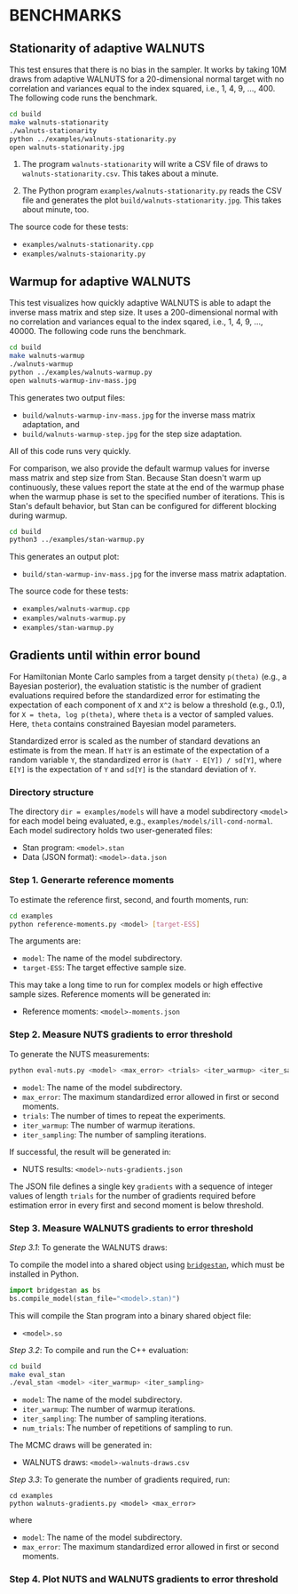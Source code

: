 # BENCHMARKS

## Stationarity of adaptive WALNUTS

This test ensures that there is no bias in the sampler. It works by
taking 10M draws from adaptive WALNUTS for a 20-dimensional normal
target with no correlation and variances equal to the index squared,
i.e., 1, 4, 9, ..., 400. The following code runs the benchmark.

```sh 
cd build 
make walnuts-stationarity 
./walnuts-stationarity 
python ../examples/walnuts-stationarity.py 
open walnuts-stationarity.jpg 
```

1.  The program `walnuts-stationarity` will write a CSV file of draws to
`walnuts-stationarity.csv`. This takes about a minute.

2.  The Python program `examples/walnuts-stationarity.py` reads the CSV
file and generates the plot `build/walnuts-stationarity.jpg`. This
takes about minute, too.

The source code for these tests:

* `examples/walnuts-stationarity.cpp`
* `examples/walnuts-staionarity.py`


## Warmup for adaptive WALNUTS

This test visualizes how quickly adaptive WALNUTS is able to adapt the
inverse mass matrix and step size.  It uses a 200-dimensional normal
with no correlation and variances equal to the index sqared, i.e., 1,
4, 9, ..., 40000.  The following code runs the benchmark.

```sh 
cd build 
make walnuts-warmup
./walnuts-warmup
python ../examples/walnuts-warmup.py 
open walnuts-warmup-inv-mass.jpg 
```

This generates two output files:

* `build/walnuts-warmup-inv-mass.jpg` for the inverse
mass matrix adaptation, and 
* `build/walnuts-warmup-step.jpg` for the step size
adaptation. 

All of this code runs very quickly.

For comparison, we also provide the default warmup values for inverse
mass matrix and step size from Stan.  Because Stan doesn't warm up
continuously, these values report the state at the end of the warmup
phase when the warmup phase is set to the specified number of
iterations. This is Stan's default behavior, but Stan can be
configured for different blocking during warmup.

```sh
cd build
python3 ../examples/stan-warmup.py
```

This generates an output plot:

* `build/stan-warmup-inv-mass.jpg` for the inverse mass matrix
  adaptation. 

The source code for these tests: 

* `examples/walnuts-warmup.cpp`
* `examples/walnuts-warmup.py`
* `examples/stan-warmup.py`


## Gradients until within error bound

For Hamiltonian Monte Carlo samples from a target density `p(theta)`
(e.g., a Bayesian posterior), the evaluation statistic is the number
of gradient evaluations required before the standardized error for
estimating the expectation of each component of `X` and `X^2` is below
a threshold (e.g., 0.1), for `X = theta, log p(theta)`, where `theta`
is a vector of sampled values.  Here, `theta` contains constrained
Bayesian model parameters.

Standardized error is scaled as the number of standard devations an  
estimate is from the mean. If `hatY` is an estimate of the expectation
of a random variable `Y`, the standardized error is `(hatY - E[Y]) /
sd[Y]`, where `E[Y]` is the expectation of `Y` and `sd[Y]` is the
standard deviation of `Y`.


### Directory structure

The directory `dir = examples/models` will have a model subdirectory
`<model>` for each model being evaluated, e.g.,
`examples/models/ill-cond-normal`.  Each model sudirectory holds two
user-generated files:

* Stan program: `<model>.stan`
* Data (JSON format): `<model>-data.json`


### Step 1. Generarte reference moments

To estimate the reference first, second, and fourth moments, run:

```bash
cd examples
python reference-moments.py <model> [target-ESS]
```

The arguments are:

* `model`: The name of the model subdirectory. 
* `target-ESS`: The target effective sample size.

This may take a long time to run for complex models or high effective
sample sizes.  Reference moments will be generated in:

* Reference moments: `<model>-moments.json`


### Step 2.  Measure NUTS gradients to error threshold

To generate the NUTS measurements:

```bash
python eval-nuts.py <model> <max_error> <trials> <iter_warmup> <iter_sampling>
```

* `model`: The name of the model subdirectory. 
* `max_error`: The maximum standardized error allowed in first or 
  second moments. 
* `trials`: The number of times to repeat the experiments. 
* `iter_warmup`: The number of warmup iterations. 
* `iter_sampling`: The number of sampling iterations. 
  
If successful, the result will be generated in:

* NUTS results: `<model>-nuts-gradients.json`

The JSON file defines a single key `gradients` with a sequence of
integer values of length `trials` for the number of gradients required
before estimation error in every first and second moment is below
threshold.


### Step 3. Measure WALNUTS gradients to error threshold

*Step 3.1*: To generate the WALNUTS draws:

To compile the model into a shared object using 
[`bridgestan`](https://github.com/roualdes/bridgestan), which must be
installed in Python.

```python
import bridgestan as bs
bs.compile_model(stan_file="<model>.stan)")
```

This will compile the Stan program into a binary shared object file:

* `<model>.so`


*Step 3.2*: To compile and run the C++ evaluation:

```bash
cd build
make eval_stan
./eval_stan <model> <iter_warmup> <iter_sampling>
```

* `model`: The name of the model subdirectory. 
* `iter_warmup`: The number of warmup iterations. 
* `iter_sampling`: The number of sampling iterations.
* `num_trials`: The number of repetitions of sampling to run.

The MCMC draws will be generated in:

* WALNUTS draws: `<model>-walnuts-draws.csv`


*Step 3.3*: To generate the number of gradients required, run:

```
cd examples
python walnuts-gradients.py <model> <max_error>
```

where

* `model`: The name of the model subdirectory. 
* `max_error`: The maximum standardized error allowed in first or 
  second moments. 

### Step 4. Plot NUTS and WALNUTS gradients to error threshold
